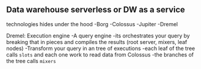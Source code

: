## Data warehouse serverless or DW as a service

technologies hides under the hood
-Borg
-Colossus
-Jupiter
-Dremel

Dremel: Execution engine
-A query engine
-its orchestrates your query by breaking that in pieces and compiles the results (root server, mixers, leaf nodes)
-Transform your query in an tree of executions
-each leaf of the tree calls `slots` and each one work to read data from Colossus
-the branches of the tree calls `mixers` 
